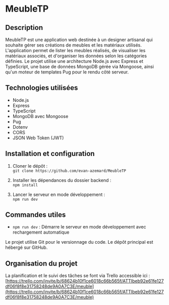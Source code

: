 # MeubleTP

## Description

MeubleTP est une application web destinée à un designer artisanal qui souhaite gérer ses créations de meubles et les matériaux utilisés. L'application permet de lister les meubles réalisés, de visualiser les matériaux associés, et d'organiser les données selon les catégories définies. Le projet utilise une architecture Node.js avec Express et TypeScript, une base de données MongoDB gérée via Mongoose, ainsi qu'un moteur de templates Pug pour le rendu côté serveur.

## Technologies utilisées

- Node.js  
- Express  
- TypeScript  
- MongoDB avec Mongoose  
- Pug  
- Dotenv  
- CORS  
- JSON Web Token (JWT)  

## Installation et configuration

1. Cloner le dépôt :  
   `git clone https://github.com/evan-azemard/MeubleTP`

2. Installer les dépendances du dossier backend :  
   `npm install`

5. Lancer le serveur en mode développement :  
   `npm run dev`

## Commandes utiles

- `npm run dev` : Démarre le serveur en mode développement avec rechargement automatique  

Le projet utilise Git pour le versionnage du code. Le dépôt principal est hébergé sur GitHub.

## Organisation du projet

La planification et le suivi des tâches se font via Trello accessible ici :  
[https://trello.com/invite/b/68624b10f1ce6018c66b565f/ATTIbeb92e61fe127df06f8f8e31758248de9A0A7C3E/meuble](https://trello.com/invite/b/68624b10f1ce6018c66b565f/ATTIbeb92e61fe127df06f8f8e31758248de9A0A7C3E/meuble)

